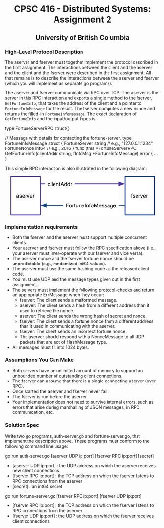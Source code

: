 <h1 align="center"> 
	CPSC 416 - Distributed Systems: Assignment 2
</h1>

<h2 align="center"> 
	University of British Columbia
</h2>



<h3>
	<b>High-Level Protocol Description</b>
</h3>

The aserver and fserver must together implement the protocol described in the first assignment.
The interactions between the client and the aserver and the client and the fserver were described 
in the first assignment. All that remains is to describe the interactions between the aserver and 
fserver (which you will implement as separate go programs).

The aserver and fserver communicate via RPC over TCP. The aserver is the server in this RPC interaction 
and exports a single method to the fserver, ``GetFortuneInfo``, that takes the address of the client and a 
pointer to ``FortuneInfoMessage`` for the result. The fserver computes a new nonce and returns the filled-in 
``FortuneInfoMessage``. The exact declaration of ``GetFortuneInfo`` and the input/output types is:

type FortuneServerRPC struct{}

// Message with details for contacting the fortune-server.
type FortuneInfoMessage struct {
	FortuneServer string // e.g., "127.0.0.1:1234"
	FortuneNonce  int64  // e.g., 2016
}
func (this *FortuneServerRPC) GetFortuneInfo(clientAddr string,	
fInfoMsg *FortuneInfoMessage) error { ... } 

This simple RPC interaction is also illustrated in the following diagram:

<p align="center">
	<img alt="Space-Time Diagram" src="/assign2-servers-proto.jpg">
</p>





<h3>
	<b>Implementation requirements</b>
</h3>

 - Both the fserver and the aserver must support multiple concurrent clients.
 - Your aserver and fserver must follow the RPC specification above (i.e., your aserver must inter-operate with our fserver and vice versa).
 - The aserver nonce and the fserver fortune nonce should be unpredictable (e.g., randomized int64 values).
 - The aserver must use the same hashing code as the released client code.
 - You must use UDP and the message types given out in the first assignment.
 - The servers must implement the following protocol-checks and return an appropriate ErrMessage when they occur:
	- fserver: The client sends a malformed message.
	- aserver: The client sends a hash from a different address than it used to retrieve the nonce.
	- aserver: The client sends the wrong hash of secret and nonce.
	- fserver: The client sends a fortune nonce from a different address than it used in communicating with the aserver.
	- fserver: The client sends an incorrect fortune nonce.
	- The aserver should respond with a NonceMessage to all UDP packets that are not of HashMessage type.
 - All messages must fit into 1024 bytes.
 
 
 
 
<h3>
	<b>Assumptions You Can Make</b>
</h3>

 - Both servers have an unlimited amount of memory to support an unbounded number 
	of outstanding client connections.
 - The fserver can assume that there is a single connecting aserver (over RPC).
 - Once started the aserver and fserver never fail.
 - The fserver is run before the aserver.
 - Your implementation does not need to survive internal errors, such as errors that 
	arise during marshalling of JSON messages, in RPC communication, etc.
	
	
<h3>
	<b>Solution Spec</b>
</h3>

Write two go programs, auth-server.go and fortune-server.go, that implement the description above. 
These programs must conform to the following command line usage:

go run auth-server.go [aserver UDP ip:port] [fserver RPC ip:port] [secret]

- [aserver UDP ip:port] : the UDP address on which the aserver receives new client connections
- [fserver RPC ip:port] : the TCP address on which the fserver listens to RPC connections from the aserver
- [secret] : an int64 secret

go run fortune-server.go [fserver RPC ip:port] [fserver UDP ip:port]
- [fserver RPC ip:port] : the TCP address on which the fserver listens to RPC connections from the aserver
- [fserver UDP ip:port] : the UDP address on which the fserver receives client connections